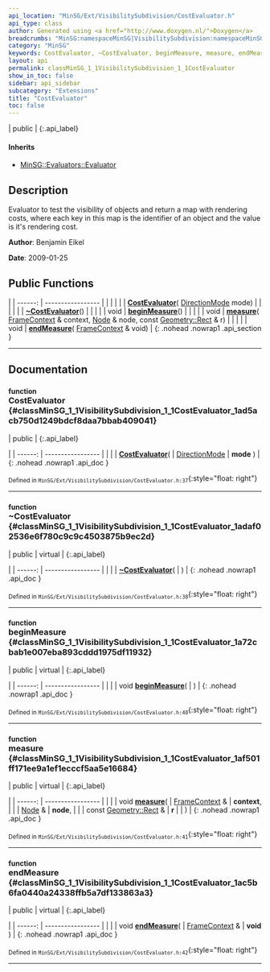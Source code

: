 ```yaml
---
api_location: "MinSG/Ext/VisibilitySubdivision/CostEvaluator.h"
api_type: class
author: Generated using <a href="http://www.doxygen.nl/">Doxygen</a>
breadcrumbs: "MinSG:namespaceMinSG|VisibilitySubdivision:namespaceMinSG_1_1VisibilitySubdivision"
category: "MinSG"
keywords: CostEvaluator, ~CostEvaluator, beginMeasure, measure, endMeasure
layout: api
permalink: classMinSG_1_1VisibilitySubdivision_1_1CostEvaluator
show_in_toc: false
sidebar: api_sidebar
subcategory: "Extensions"
title: "CostEvaluator"
toc: false
---
```


| public |
{:.api_label}

#### Inherits

* [MinSG::Evaluators::Evaluator](classMinSG_1_1Evaluators_1_1Evaluator)


## Description



Evaluator to test the visibility of objects and return a map with rendering costs, where each key in this map is the identifier of an object and the value is it's rendering cost.



**Author**: Benjamin Eikel



**Date**: 2009-01-25





## Public Functions

|
| ------: | ----------------- |
|  | |
|  | **[CostEvaluator](#classMinSG_1_1VisibilitySubdivision_1_1CostEvaluator_1ad5acb750d1249bdcf8daa7bbab409041)**( [DirectionMode](classMinSG_1_1Evaluators_1_1Evaluator#classMinSG_1_1Evaluators_1_1Evaluator_1addbbec5e92458641beb8a715f7904b1b)  mode) |
|  | |
|  | **[~CostEvaluator](#classMinSG_1_1VisibilitySubdivision_1_1CostEvaluator_1adaf02536e6f780c9c9c4503875b9ec2d)**() |
|  | |
| void | **[beginMeasure](#classMinSG_1_1VisibilitySubdivision_1_1CostEvaluator_1a72cbab1e007eba893cddd1975df11932)**() |
|  | |
| void | **[measure](#classMinSG_1_1VisibilitySubdivision_1_1CostEvaluator_1af501ff171ee9a1ef1ecccf5aa5e16684)**( [FrameContext](classMinSG_1_1FrameContext) & context,  [Node](classMinSG_1_1Node) & node, const [Geometry::Rect](namespaceGeometry#namespaceGeometry_1acedeea2f6bddd99f077df6f73901a875) & r) |
|  | |
| void | **[endMeasure](#classMinSG_1_1VisibilitySubdivision_1_1CostEvaluator_1ac5b6fa0440a24338ffb5a7df133863a3)**( [FrameContext](classMinSG_1_1FrameContext) & void) |
{: .nohead .nowrap1 .api_section }


-------------------------------------------------------------------

## Documentation

### <small>function</small><br/> CostEvaluator {#classMinSG_1_1VisibilitySubdivision_1_1CostEvaluator_1ad5acb750d1249bdcf8daa7bbab409041}

| public |
{:.api_label}

|
| ------: | ----------------- |
|  |
|  **[CostEvaluator](#classMinSG_1_1VisibilitySubdivision_1_1CostEvaluator_1ad5acb750d1249bdcf8daa7bbab409041)**( |  [DirectionMode](classMinSG_1_1Evaluators_1_1Evaluator#classMinSG_1_1Evaluators_1_1Evaluator_1addbbec5e92458641beb8a715f7904b1b)  | **mode** ) |
{: .nohead .nowrap1 .api_doc }





<sub>Defined in `MinSG/Ext/VisibilitySubdivision/CostEvaluator.h:37`</sub>{:style="float: right"}

-------------------------------------------------------------------

### <small>function</small><br/> ~CostEvaluator {#classMinSG_1_1VisibilitySubdivision_1_1CostEvaluator_1adaf02536e6f780c9c9c4503875b9ec2d}

| public | virtual |
{:.api_label}

|
| ------: | ----------------- |
|  |
|  **[~CostEvaluator](#classMinSG_1_1VisibilitySubdivision_1_1CostEvaluator_1adaf02536e6f780c9c9c4503875b9ec2d)**( |  ) |
{: .nohead .nowrap1 .api_doc }





<sub>Defined in `MinSG/Ext/VisibilitySubdivision/CostEvaluator.h:38`</sub>{:style="float: right"}

-------------------------------------------------------------------

### <small>function</small><br/> beginMeasure {#classMinSG_1_1VisibilitySubdivision_1_1CostEvaluator_1a72cbab1e007eba893cddd1975df11932}

| public | virtual |
{:.api_label}

|
| ------: | ----------------- |
|  |
| void **[beginMeasure](#classMinSG_1_1VisibilitySubdivision_1_1CostEvaluator_1a72cbab1e007eba893cddd1975df11932)**( |  ) |
{: .nohead .nowrap1 .api_doc }





<sub>Defined in `MinSG/Ext/VisibilitySubdivision/CostEvaluator.h:40`</sub>{:style="float: right"}

-------------------------------------------------------------------

### <small>function</small><br/> measure {#classMinSG_1_1VisibilitySubdivision_1_1CostEvaluator_1af501ff171ee9a1ef1ecccf5aa5e16684}

| public | virtual |
{:.api_label}

|
| ------: | ----------------- |
|  |
| void **[measure](#classMinSG_1_1VisibilitySubdivision_1_1CostEvaluator_1af501ff171ee9a1ef1ecccf5aa5e16684)**( |  [FrameContext](classMinSG_1_1FrameContext) & | **context**, |
| |  [Node](classMinSG_1_1Node) & | **node**, |
| | const [Geometry::Rect](namespaceGeometry#namespaceGeometry_1acedeea2f6bddd99f077df6f73901a875) & | **r** |
|   ) |
{: .nohead .nowrap1 .api_doc }





<sub>Defined in `MinSG/Ext/VisibilitySubdivision/CostEvaluator.h:41`</sub>{:style="float: right"}

-------------------------------------------------------------------

### <small>function</small><br/> endMeasure {#classMinSG_1_1VisibilitySubdivision_1_1CostEvaluator_1ac5b6fa0440a24338ffb5a7df133863a3}

| public | virtual |
{:.api_label}

|
| ------: | ----------------- |
|  |
| void **[endMeasure](#classMinSG_1_1VisibilitySubdivision_1_1CostEvaluator_1ac5b6fa0440a24338ffb5a7df133863a3)**( |  [FrameContext](classMinSG_1_1FrameContext) & | **void** ) |
{: .nohead .nowrap1 .api_doc }





<sub>Defined in `MinSG/Ext/VisibilitySubdivision/CostEvaluator.h:42`</sub>{:style="float: right"}

-------------------------------------------------------------------

